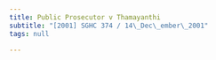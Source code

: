 ```yaml
---
title: Public Prosecutor v Thamayanthi
subtitle: "[2001] SGHC 374 / 14\_Dec\_ember\_2001"
tags: null

---
```


